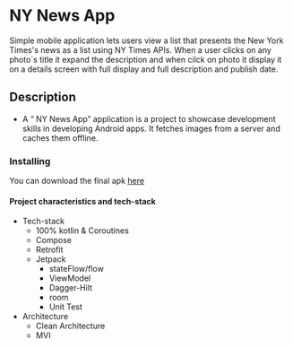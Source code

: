# NY News App
Simple mobile application lets users view a list that presents the New York Times's news as a list using NY Times APIs.
When a user clicks on any photo`s title it expand the description and when cilck on photo it display it on a details screen with full display and full description and publish date.
## Description
* A “ NY News App” application is a project to showcase development skills in developing Android apps. It fetches images from a server and caches them offline.

### Installing
You can download the final apk [here](https://drive.google.com/file/d/1QbZROgpFvruI3opVw5hdKNArpoOTxp3w/view?usp=sharing)

#### Project characteristics and tech-stack
* Tech-stack
    * 100% kotlin & Coroutines
    * Compose
    * Retrofit
    * Jetpack
        * stateFlow/flow
        * ViewModel
        * Dagger-Hilt
        * room
        * Unit Test
* Architecture
    * Clean Architecture
    * MVI
